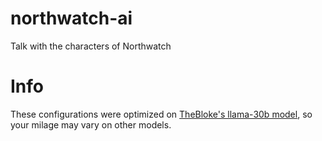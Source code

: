# northwatch-ai
Talk with the characters of Northwatch
# Info
These configurations were optimized on [TheBloke's llama-30b model](https://huggingface.co/TheBloke/LLaMA-30b-GGUF/tree/main), so your milage may vary on other models.
